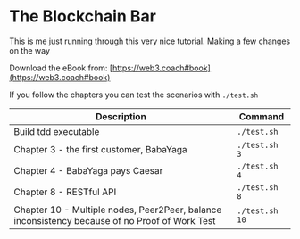# The Blockchain Bar

This is me just running through this very nice tutorial.  Making a few changes
on the way

Download the eBook from: [https://web3.coach#book](https://web3.coach#book)

If you follow the chapters you can test the scenarios with `./test.sh`

| Description                                       | Command       |
| ----------------------------------------          | ------------- |
| Build tdd executable                              | `./test.sh`   |
| Chapter 3 - the first customer, BabaYaga          | `./test.sh 3` |
| Chapter 4 - BabaYaga pays Caesar                  | `./test.sh 4` |
| Chapter 8 - RESTful API                           | `./test.sh 8` |
| Chapter 10 - Multiple nodes, Peer2Peer, balance inconsistency because of no Proof of Work Test |  `./test.sh 10` |
